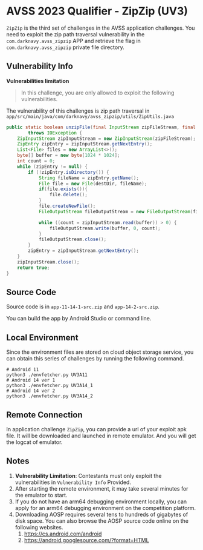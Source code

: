 # AVSS 2023 Qualifier - ZipZip (UV3)

`ZipZip` is the third set of challenges in the AVSS application challenges. You need to exploit the zip path traversal vulnerability in the `com.darknavy.avss_zipzip` APP and retrieve the flag in `com.darknavy.avss_zipzip` private file directory.



## Vulnerability Info

**Vulnerabilities limitation**

> In this challenge, you are only allowed to exploit the following vulnerabilities.

The vulnerability of this challenges is  zip path traversal in `app/src/main/java/com/darknavy/avss_zipzip/utils/ZipUtils.java`

```java
public static boolean unzipFile(final InputStream zipFileStream, final File destDir)
        throws IOException {
    ZipInputStream zipInputStream = new ZipInputStream(zipFileStream);
    ZipEntry zipEntry = zipInputStream.getNextEntry();
    List<File> files = new ArrayList<>();
    byte[] buffer = new byte[1024 * 1024];
    int count = 0;
    while (zipEntry != null) {
        if (!zipEntry.isDirectory()) {
            String fileName = zipEntry.getName();
            File file = new File(destDir, fileName);
            if(file.exists()){
                file.delete();
            }
            file.createNewFile();
            FileOutputStream fileOutputStream = new FileOutputStream(file);

            while ((count = zipInputStream.read(buffer)) > 0) {
                fileOutputStream.write(buffer, 0, count);
            }
            fileOutputStream.close();
        }
        zipEntry = zipInputStream.getNextEntry();
    }
    zipInputStream.close();
    return true;
}
```



## Source Code

Source code is in `app-11-14-1-src.zip` and `app-14-2-src.zip`.

You can build the app by Android Studio or command line.



## Local Environment

Since the environment files are stored on cloud object storage service, you can obtain this series of challenges by running the following command.

```
# Android 11
python3 ./envfetcher.py UV3A11
# Android 14 ver 1
python3 ./envfetcher.py UV3A14_1
# Android 14 ver 2
python3 ./envfetcher.py UV3A14_2
```



## Remote Connection

In application challenge `ZipZip`,  you can provide a url of your exploit apk file. It will be downloaded and launched in remote emulator. And you will get the logcat of emulator.



## Notes

1. **Vulnerability Limitation**: Contestants must only exploit the vulnerabilities in `Vulnerability Info` Provided.
2. After starting the remote environment, it may take several minutes for the emulator to start.
3. If you do not have an arm64 debugging environment locally, you can apply for an arm64 debugging environment on the competition platform.
4. Downloading AOSP requires several tens to hundreds of gigabytes of disk space. You can also browse the AOSP source code online on the following websites.
   1. https://cs.android.com/android
   2. https://android.googlesource.com/?format=HTML
